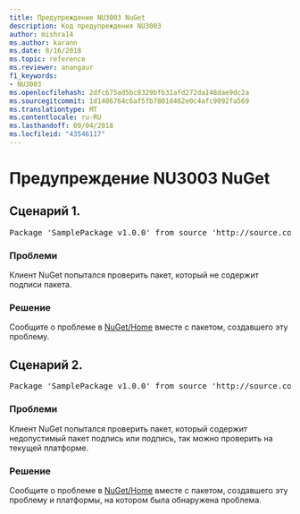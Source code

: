 ```yaml
---
title: Предупреждение NU3003 NuGet
description: Код предупреждения NU3003
author: mishra14
ms.author: karann
ms.date: 8/16/2018
ms.topic: reference
ms.reviewer: anangaur
f1_keywords:
- NU3003
ms.openlocfilehash: 2dfc675ad5bc8329bfb31afd272da148dae9dc2a
ms.sourcegitcommit: 1d1406764c6af5fb7801d462e0c4afc9092fa569
ms.translationtype: MT
ms.contentlocale: ru-RU
ms.lasthandoff: 09/04/2018
ms.locfileid: "43546117"
---
```

# <a name="nuget-warning-nu3003"></a>Предупреждение NU3003 NuGet

## <a name="scenario-1"></a>Сценарий 1.

<pre>Package 'SamplePackage v1.0.0' from source 'http://source.com/index.json': The package is not signed. Unable to verify signature from an unsigned package.</pre>

### <a name="issue"></a>Проблеми

Клиент NuGet попытался проверить пакет, который не содержит подписи пакета.


### <a name="solution"></a>Решение

Сообщите о проблеме в [NuGet/Home](https://github.com/NuGet/Home/issues) вместе с пакетом, создавшего эту проблему.



## <a name="scenario-2"></a>Сценарий 2.

<pre>Package 'SamplePackage v1.0.0' from source 'http://source.com/index.json': The package signature is invalid or cannot be verified on this platform.</pre>

### <a name="issue"></a>Проблеми

Клиент NuGet попытался проверить пакет, который содержит недопустимый пакет подпись или подпись, так можно проверить на текущей платформе.


### <a name="solution"></a>Решение

Сообщите о проблеме в [NuGet/Home](https://github.com/NuGet/Home/issues) вместе с пакетом, создавшего эту проблему и платформы, на котором была обнаружена проблема.



